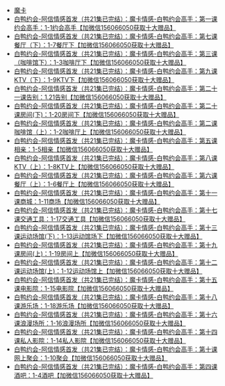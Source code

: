 +   [魔卡](README.md)
+   [白鸭约会-阿信情感首发（共21集已完结）：魔卡情感-白鸭约会高手：第一课约会高手：1-1约会高手【加微信156066050获取十大赠品】](白鸭约会-阿信情感首发（共21集已完结）：魔卡情感-白鸭约会高手：第一课约会高手：1-1约会高手【加微信156066050获取十大赠品】.md)
+   [白鸭约会-阿信情感首发（共21集已完结）：魔卡情感-白鸭约会高手：第七课餐厅（下）：1-7餐厅下【加微信156066050获取十大赠品】](白鸭约会-阿信情感首发（共21集已完结）：魔卡情感-白鸭约会高手：第七课餐厅（下）：1-7餐厅下【加微信156066050获取十大赠品】.md)
+   [白鸭约会-阿信情感首发（共21集已完结）：魔卡情感-白鸭约会高手：第三课（咖啡馆下）：1-3咖啡厅下【加微信156066050获取十大赠品】](白鸭约会-阿信情感首发（共21集已完结）：魔卡情感-白鸭约会高手：第三课（咖啡馆下）：1-3咖啡厅下【加微信156066050获取十大赠品】.md)
+   [白鸭约会-阿信情感首发（共21集已完结）：魔卡情感-白鸭约会高手：第九课KTV（下）：1-9KTV下【加微信156066050获取十大赠品】](白鸭约会-阿信情感首发（共21集已完结）：魔卡情感-白鸭约会高手：第九课KTV（下）：1-9KTV下【加微信156066050获取十大赠品】.md)
+   [白鸭约会-阿信情感首发（共21集已完结）：魔卡情感-白鸭约会高手：第二十一课告别：1.21告别【加微信156066050获取十大赠品】](白鸭约会-阿信情感首发（共21集已完结）：魔卡情感-白鸭约会高手：第二十一课告别：1.21告别【加微信156066050获取十大赠品】.md)
+   [白鸭约会-阿信情感首发（共21集已完结）：魔卡情感-白鸭约会高手：第二十课房间(下)：1-20房间下【加微信156066050获取十大赠品】](白鸭约会-阿信情感首发（共21集已完结）：魔卡情感-白鸭约会高手：第二十课房间(下)：1-20房间下【加微信156066050获取十大赠品】.md)
+   [白鸭约会-阿信情感首发（共21集已完结）：魔卡情感-白鸭约会高手：第二课咖啡馆（上）：1-2咖啡厅上【加微信156066050获取十大赠品】](白鸭约会-阿信情感首发（共21集已完结）：魔卡情感-白鸭约会高手：第二课咖啡馆（上）：1-2咖啡厅上【加微信156066050获取十大赠品】.md)
+   [白鸭约会-阿信情感首发（共21集已完结）：魔卡情感-白鸭约会高手：第五课相亲：1-5相亲【加微信156066050获取十大赠品】](白鸭约会-阿信情感首发（共21集已完结）：魔卡情感-白鸭约会高手：第五课相亲：1-5相亲【加微信156066050获取十大赠品】.md)
+   [白鸭约会-阿信情感首发（共21集已完结）：魔卡情感-白鸭约会高手：第八课KTV（上）：1-8KTV上【加微信156066050获取十大赠品】](白鸭约会-阿信情感首发（共21集已完结）：魔卡情感-白鸭约会高手：第八课KTV（上）：1-8KTV上【加微信156066050获取十大赠品】.md)
+   [白鸭约会-阿信情感首发（共21集已完结）：魔卡情感-白鸭约会高手：第六课餐厅（上）：1-6餐厅上【加微信156066050获取十大赠品】](白鸭约会-阿信情感首发（共21集已完结）：魔卡情感-白鸭约会高手：第六课餐厅（上）：1-6餐厅上【加微信156066050获取十大赠品】.md)
+   [白鸭约会-阿信情感首发（共21集已完结）：魔卡情感-白鸭约会高手：第十一课商城：1-11商场【加微信156066050获取十大赠品】](白鸭约会-阿信情感首发（共21集已完结）：魔卡情感-白鸭约会高手：第十一课商城：1-11商场【加微信156066050获取十大赠品】.md)
+   [白鸭约会-阿信情感首发（共21集已完结）：魔卡情感-白鸭约会高手：第十七课交通工具：1-17交通工具【加微信156066050获取十大赠品】](白鸭约会-阿信情感首发（共21集已完结）：魔卡情感-白鸭约会高手：第十七课交通工具：1-17交通工具【加微信156066050获取十大赠品】.md)
+   [白鸭约会-阿信情感首发（共21集已完结）：魔卡情感-白鸭约会高手：第十三课运动场馆(下)：1-13运动馆场下【加微信156066050获取十大赠品】](白鸭约会-阿信情感首发（共21集已完结）：魔卡情感-白鸭约会高手：第十三课运动场馆(下)：1-13运动馆场下【加微信156066050获取十大赠品】.md)
+   [白鸭约会-阿信情感首发（共21集已完结）：魔卡情感-白鸭约会高手：第十九课房间(上)：1-19房间上【加微信156066050获取十大赠品】](白鸭约会-阿信情感首发（共21集已完结）：魔卡情感-白鸭约会高手：第十九课房间(上)：1-19房间上【加微信156066050获取十大赠品】.md)
+   [白鸭约会-阿信情感首发（共21集已完结）：魔卡情感-白鸭约会高手：第十二课运动场馆(上)：1-12运动场馆上【加微信156066050获取十大赠品】](白鸭约会-阿信情感首发（共21集已完结）：魔卡情感-白鸭约会高手：第十二课运动场馆(上)：1-12运动场馆上【加微信156066050获取十大赠品】.md)
+   [白鸭约会-阿信情感首发（共21集已完结）：魔卡情感-白鸭约会高手：第十五课电影院：1-15电影院【加微信156066050获取十大赠品】](白鸭约会-阿信情感首发（共21集已完结）：魔卡情感-白鸭约会高手：第十五课电影院：1-15电影院【加微信156066050获取十大赠品】.md)
+   [白鸭约会-阿信情感首发（共21集已完结）：魔卡情感-白鸭约会高手：第十八课游乐场：1-18游乐场【加微信156066050获取十大赠品】](白鸭约会-阿信情感首发（共21集已完结）：魔卡情感-白鸭约会高手：第十八课游乐场：1-18游乐场【加微信156066050获取十大赠品】.md)
+   [白鸭约会-阿信情感首发（共21集已完结）：魔卡情感-白鸭约会高手：第十六课浪漫场所：1-16浪漫场所【加微信156066050获取十大赠品】](白鸭约会-阿信情感首发（共21集已完结）：魔卡情感-白鸭约会高手：第十六课浪漫场所：1-16浪漫场所【加微信156066050获取十大赠品】.md)
+   [白鸭约会-阿信情感首发（共21集已完结）：魔卡情感-白鸭约会高手：第十四课私人影院：1-14私人影院【加微信156066050获取十大赠品】](白鸭约会-阿信情感首发（共21集已完结）：魔卡情感-白鸭约会高手：第十四课私人影院：1-14私人影院【加微信156066050获取十大赠品】.md)
+   [白鸭约会-阿信情感首发（共21集已完结）：魔卡情感-白鸭约会高手：第十课网上聚会：1-10聚会【加微信156066050获取十大赠品】](白鸭约会-阿信情感首发（共21集已完结）：魔卡情感-白鸭约会高手：第十课网上聚会：1-10聚会【加微信156066050获取十大赠品】.md)
+   [白鸭约会-阿信情感首发（共21集已完结）：魔卡情感-白鸭约会高手：第四课酒吧：1-4酒吧【加微信156066050获取十大赠品】](白鸭约会-阿信情感首发（共21集已完结）：魔卡情感-白鸭约会高手：第四课酒吧：1-4酒吧【加微信156066050获取十大赠品】.md)